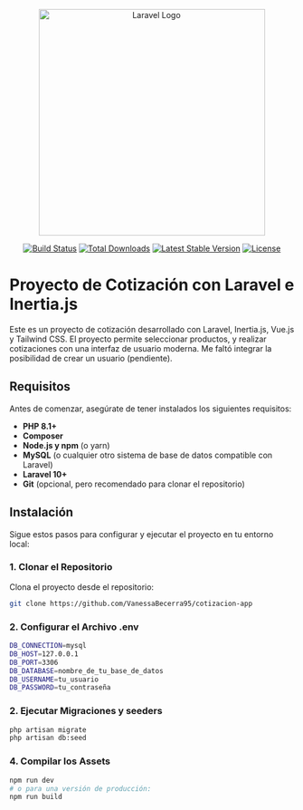 <p align="center"><a href="https://laravel.com" target="_blank"><img src="https://raw.githubusercontent.com/laravel/art/master/logo-lockup/5%20SVG/2%20CMYK/1%20Full%20Color/laravel-logolockup-cmyk-red.svg" width="400" alt="Laravel Logo"></a></p>

<p align="center">
<a href="https://github.com/laravel/framework/actions"><img src="https://github.com/laravel/framework/workflows/tests/badge.svg" alt="Build Status"></a>
<a href="https://packagist.org/packages/laravel/framework"><img src="https://img.shields.io/packagist/dt/laravel/framework" alt="Total Downloads"></a>
<a href="https://packagist.org/packages/laravel/framework"><img src="https://img.shields.io/packagist/v/laravel/framework" alt="Latest Stable Version"></a>
<a href="https://packagist.org/packages/laravel/framework"><img src="https://img.shields.io/packagist/l/laravel/framework" alt="License"></a>
</p>

# Proyecto de Cotización con Laravel e Inertia.js

Este es un proyecto de cotización desarrollado con Laravel, Inertia.js, Vue.js y Tailwind CSS. El proyecto permite seleccionar productos, y realizar cotizaciones con una interfaz de usuario moderna. Me faltó integrar la posibilidad de crear un usuario (pendiente). 

## Requisitos

Antes de comenzar, asegúrate de tener instalados los siguientes requisitos:

- **PHP 8.1+**
- **Composer**
- **Node.js y npm** (o yarn)
- **MySQL** (o cualquier otro sistema de base de datos compatible con Laravel)
- **Laravel 10+**
- **Git** (opcional, pero recomendado para clonar el repositorio)

## Instalación

Sigue estos pasos para configurar y ejecutar el proyecto en tu entorno local:

### 1. Clonar el Repositorio

Clona el proyecto desde el repositorio:

```bash
git clone https://github.com/VanessaBecerra95/cotizacion-app

```
### 2. Configurar el Archivo .env

```bash
DB_CONNECTION=mysql
DB_HOST=127.0.0.1
DB_PORT=3306
DB_DATABASE=nombre_de_tu_base_de_datos
DB_USERNAME=tu_usuario
DB_PASSWORD=tu_contraseña
```

### 2. Ejecutar Migraciones y seeders
```bash
php artisan migrate
php artisan db:seed
```

### 4. Compilar los Assets
```bash
npm run dev
# o para una versión de producción:
npm run build
```

